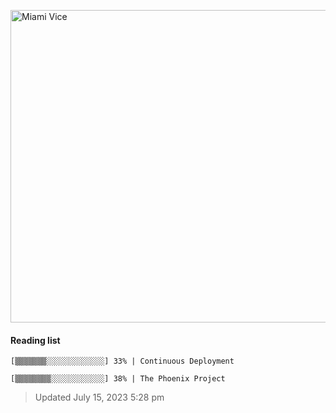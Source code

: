 
[<img src="https://media.giphy.com/media/l0IsIMQkVZ0UK1Q7C/giphy.gif" alt="Miami Vice" width="800" height="500">](https://www.youtube.com/watch?v=-aMCzRj3Syg)

#### Reading list

    [▒▒▒▒▒▒▒░░░░░░░░░░░░░] 33% | Continuous Deployment
    
    [▒▒▒▒▒▒▒▒░░░░░░░░░░░░] 38% | The Phoenix Project
    
> Updated July 15, 2023 5:28 pm
